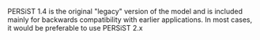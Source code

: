 PERSiST 1.4 is the original "legacy" version of the model and is included mainly for backwards compatibility with earlier applications. In most cases, it
would be preferable to use PERSiST 2.x
